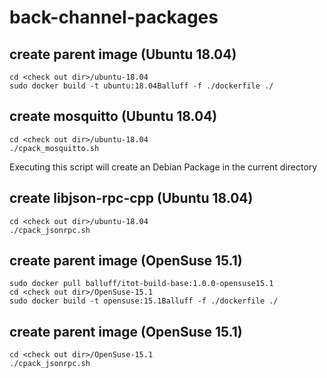# back-channel-packages 
## create parent image (Ubuntu 18.04)
```shell
cd <check out dir>/ubuntu-18.04
sudo docker build -t ubuntu:18.04Balluff -f ./dockerfile ./
```

## create  mosquitto (Ubuntu 18.04)

``` shell
cd <check out dir>/ubuntu-18.04
./cpack_mosquitto.sh
```

Executing this script will create an Debian Package in the current directory

## create  libjson-rpc-cpp (Ubuntu 18.04)
``` shell
cd <check out dir>/ubuntu-18.04
./cpack_jsonrpc.sh
```

## create parent image (OpenSuse 15.1)

``` shell
sudo docker pull balluff/itot-build-base:1.0.0-opensuse15.1
cd <check out dir>/OpenSuse-15.1
sudo docker build -t opensuse:15.1Balluff -f ./dockerfile ./

```

## create parent image (OpenSuse 15.1)

```shell
cd <check out dir>/OpenSuse-15.1
./cpack_jsonrpc.sh
```

